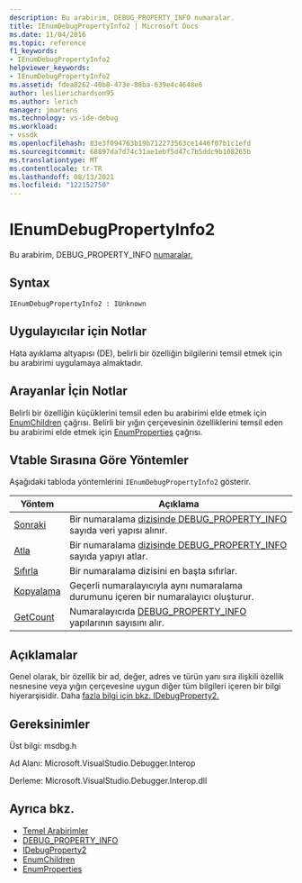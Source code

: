```yaml
---
description: Bu arabirim, DEBUG_PROPERTY_INFO numaralar.
title: IEnumDebugPropertyInfo2 | Microsoft Docs
ms.date: 11/04/2016
ms.topic: reference
f1_keywords:
- IEnumDebugPropertyInfo2
helpviewer_keywords:
- IEnumDebugPropertyInfo2
ms.assetid: fdea8262-40b8-473e-88ba-639e4c4648e6
author: leslierichardson95
ms.author: lerich
manager: jmartens
ms.technology: vs-ide-debug
ms.workload:
- vssdk
ms.openlocfilehash: 83e3f094763b19b712273563ce1446f07b1c1efd
ms.sourcegitcommit: 68897da7d74c31ae1ebf5d47c7b5ddc9b108265b
ms.translationtype: MT
ms.contentlocale: tr-TR
ms.lasthandoff: 08/13/2021
ms.locfileid: "122152750"
---
```

# <a name="ienumdebugpropertyinfo2"></a>IEnumDebugPropertyInfo2
Bu arabirim, DEBUG_PROPERTY_INFO [numaralar.](../../../extensibility/debugger/reference/debug-property-info.md)

## <a name="syntax"></a>Syntax

```
IEnumDebugPropertyInfo2 : IUnknown
```

## <a name="notes-for-implementers"></a>Uygulayıcılar için Notlar
 Hata ayıklama altyapısı (DE), belirli bir özelliğin bilgilerini temsil etmek için bu arabirimi uygulamaya almaktadır.

## <a name="notes-for-callers"></a>Arayanlar İçin Notlar
 Belirli bir özelliğin küçüklerini temsil eden bu arabirimi elde etmek için [EnumChildren](../../../extensibility/debugger/reference/idebugproperty2-enumchildren.md) çağrısı. Belirli bir yığın çerçevesinin özelliklerini temsil eden bu arabirimi elde etmek için [EnumProperties](../../../extensibility/debugger/reference/idebugstackframe2-enumproperties.md) çağrısı.

## <a name="methods-in-vtable-order"></a>Vtable Sırasına Göre Yöntemler
 Aşağıdaki tabloda yöntemlerini `IEnumDebugPropertyInfo2` gösterir.

|Yöntem|Açıklama|
|------------|-----------------|
|[Sonraki](../../../extensibility/debugger/reference/ienumdebugpropertyinfo2-next.md)|Bir numaralama [dizisinde DEBUG_PROPERTY_INFO](../../../extensibility/debugger/reference/debug-property-info.md) sayıda veri yapısı alınır.|
|[Atla](../../../extensibility/debugger/reference/ienumdebugpropertyinfo2-skip.md)|Bir numaralama [dizisinde DEBUG_PROPERTY_INFO](../../../extensibility/debugger/reference/debug-property-info.md) sayıda yapıyı atlar.|
|[Sıfırla](../../../extensibility/debugger/reference/ienumdebugpropertyinfo2-reset.md)|Bir numaralama dizisini en başta sıfırlar.|
|[Kopyalama](../../../extensibility/debugger/reference/ienumdebugpropertyinfo2-clone.md)|Geçerli numaralayıcıyla aynı numaralama durumunu içeren bir numaralayıcı oluşturur.|
|[GetCount](../../../extensibility/debugger/reference/ienumdebugpropertyinfo2-getcount.md)|Numaralayıcıda [DEBUG_PROPERTY_INFO](../../../extensibility/debugger/reference/debug-property-info.md) yapılarının sayısını alır.|

## <a name="remarks"></a>Açıklamalar
 Genel olarak, bir özellik bir ad, değer, adres ve türün yanı sıra ilişkili özellik nesnesine veya yığın çerçevesine uygun diğer tüm bilgileri içeren bir bilgi hiyerarşisidir. Daha [fazla bilgi için bkz. IDebugProperty2.](../../../extensibility/debugger/reference/idebugproperty2.md)

## <a name="requirements"></a>Gereksinimler
 Üst bilgi: msdbg.h

 Ad Alanı: Microsoft.VisualStudio.Debugger.Interop

 Derleme: Microsoft.VisualStudio.Debugger.Interop.dll

## <a name="see-also"></a>Ayrıca bkz.
- [Temel Arabirimler](../../../extensibility/debugger/reference/core-interfaces.md)
- [DEBUG_PROPERTY_INFO](../../../extensibility/debugger/reference/debug-property-info.md)
- [IDebugProperty2](../../../extensibility/debugger/reference/idebugproperty2.md)
- [EnumChildren](../../../extensibility/debugger/reference/idebugproperty2-enumchildren.md)
- [EnumProperties](../../../extensibility/debugger/reference/idebugstackframe2-enumproperties.md)
